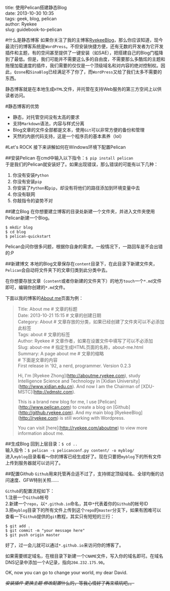title: 使用Pelican搭建静态Blog  
date: 2013-10-30 10:35  
tags: geek, blog, pelican  
author: Ryekee  
slug: guidebook-to-pelican  

#什么是静态博客
如果你关注了我的主博客[RyekeeBlog](http://ryekee.com)，那么你应该知道，现今最流行的博客系统是`WordPress`。不但安装快捷方便，还有无数的开发者为它开发插件和主题，有的空间甚至提供了一键安装（如SAE），把搭建自己的Blog门槛降到了最低。但是，我们可能并不需要这么多的自由度，不需要那么多酷炫的主题和拖慢加载速度的插件，我们需要的仅仅是一个顶级域名和对内容的绝对控制权。因此，`Qzone`和`SinaBlog`已经满足不了你了，而`WordPress`又给了我们太多不需要的东西。

静态博客就是在本地生成`HTML`文件，并托管在支持Web服务的第三方空间上以供读者访问。

#静态博客的优势
* 静态，对托管空间没有太高的要求 
* 支持`Markdown`语法，内容与样式分离
* Blog文章的文件全部都是文本，使用`Git`可以非常方便的备份和管理
* 天然的内嵌代码支持，这是一个程序员的基本素养（lol）

#Let's ROCK
接下来讲解如何在Windows环境下配置Pelican

##安装Pelican
在cmd中输入以下指令：```$ pip install pelican```  
于是我们的Pelican就安装好了。如果出现错误，那么错误的可能有以下几种：  
1. 你没有安装`Python`  
2. 你没有安装`pip`  
3. 你安装了`Python`和`pip`，却没有将他们的路径添加到环境变量中去  
4. 你没有联网  
5. 你敲指令的姿势不对

##建立Blog
在你想要建立博客的目录处新建一个文件夹，并进入文件夹使用Pelican新建一个Blog。  
```  
$ mkdir blog	    
$ cd blog  	
$ pelican-quickstart
```  
Pelican会问你很多问题，根据你自身的需求。一般情况下，一路回车是不会出错的:P

##新建博文
本地的Blog文章保存在`content`目录下，在此目录下新建文件夹，`Pelican`会自动将文件夹下的文章归类到此分类中去。

在你想要存放文章（`content`或者你新建的文件夹下）的地方`touch`一个`*.md`文件即可，编辑你创建的`*.md`文件。

下面以我的博客的[About me](http://blog.ryekee.com/about-me.html)页面为例：

>Title: About me   	 # 文章的标题    
>Date: 2013-10-21 15:15 	   # 文章的创建日期    
>Category: About   	 # 文章存放的分类，如果已经创建了文件夹可以不必添加此标签  
>Tags: about 	   # 文章的标签  
>Author: Ryekee  	# 文章作者，如果在设置文件中填写了可以不必添加  
>Slug: about-me    	# 指定生成HTML页面的名称，about-me.html  
>Summary: A page about me 	 # 文章的缩略  
>\# 下面是文章的内容    
>First release in '92, a nerd, programmer. Version 0.2.3
>
>Hi, I'm \[Ryekee Zhong](http://aboutme.ryekee.com), study Intelligence Science and Technology in \[Xidian University](http://www.xidian.edu.cn). And now I am the Chairman of \[XDU-MSTC](http://xdmstc.com).
>
>This is a brand new blog for me, I use \[Pelican](http://www.pelican.com) to create a blog on \[Github](http://github.ryekee.com). And my main blog \[RyekeeBlog](http://ryekee.com) is still working with Wordpress.
>
>You can visit \[here](http://ryekee.com/aboutme) to view more information about me.

##生成Blog
回到上层目录：`$ cd ..`  
输入指令：`$ pelican -s pelicanconf.py content/ -o myblog/`  
进入`myblog`目录看看〜你的博客已经生成好了。现在只要把`myblog`下的所有文件上传到服务器就可以访问了。

##配置Github
`Github`用来托管再合适不过了，支持绑定顶级域名、全球均衡的访问速度、GFW特别关照……

`Github`的配置流程如下：  
1.注册一个`Github`帐号  
2.新建一个`repo`，以`*.github.io`命名，其中`*`代表着你的`Github`的帐号ID  
3.把`myblog`目录下的所有文件上传到这个`repo`的`master`分支下，如果有困难可以查看一下`Github`提供的`git`教程，其实只有短短的三行：  
```
$ git add .
$ git commit -m "your message here"
$ git push origin master
```

好了，过一会儿就可以通过`*.github.io`来访问你的博客了。

如果需要绑定域名，在根目录下新建一个`CNAME`文件，写入你的域名即可。在域名DNS记录中添加一个A记录，指向`204.232.175.90`。


OK, now you can go to change your world, my dear David.

<del>*安装插件* *更换主题* *修改配置*什么的，等我心情好了再来填坑吧。。</del>
